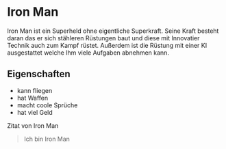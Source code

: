 # Iron Man 

Iron Man ist ein Superheld ohne eigentliche Superkraft. Seine Kraft besteht daran das er sich stähleren Rüstungen baut und diese mit Innovatier Technik auch zum Kampf rüstet. Außerdem ist die Rüstung mit einer KI ausgestattet welche Ihm viele Aufgaben abnehmen kann.

## Eigenschaften
* kann fliegen
* hat Waffen
* macht coole Sprüche
* hat viel Geld

Zitat von Iron Man
> Ich bin Iron Man
